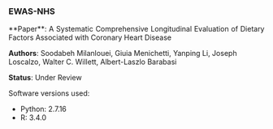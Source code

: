 
### EWAS-NHS
<p align="justify">
**Paper**: A Systematic Comprehensive Longitudinal Evaluation of Dietary Factors Associated with Coronary Heart Disease

**Authors**: Soodabeh Milanlouei, Giuia Menichetti, Yanping Li, Joseph Loscalzo, Walter C. Willett, Albert-Laszlo Barabasi

**Status**: Under Review

Software versions used:
* Python: 2.7.16
* R: 3.4.0

</p>



